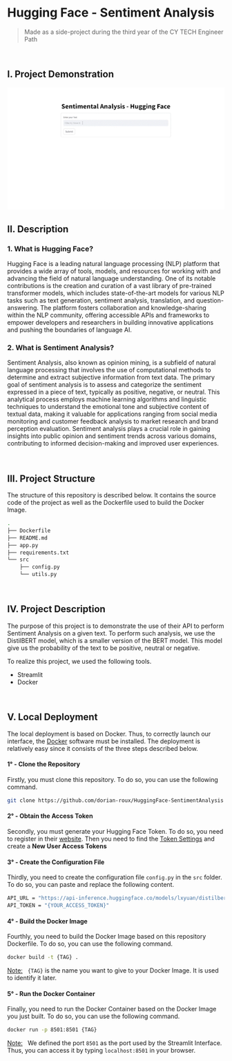 # Hugging Face - Sentiment Analysis
> Made as a side-project during the third year of the CY TECH Engineer Path 

<br>

## I. Project Demonstration
<img src="./src/static/gif/Demonstration.gif"/>

<br>

## II. Description

### 1. What is Hugging Face?
Hugging Face is a leading natural language processing (NLP) platform that provides a wide array of tools, models, and resources for working with and advancing the field of natural language understanding. One of its notable contributions is the creation and curation of a vast library of pre-trained transformer models, which includes state-of-the-art models for various NLP tasks such as text generation, sentiment analysis, translation, and question-answering. The platform fosters collaboration and knowledge-sharing within the NLP community, offering accessible APIs and frameworks to empower developers and researchers in building innovative applications and pushing the boundaries of language AI.

### 2. What is Sentiment Analysis?
Sentiment Analysis, also known as opinion mining, is a subfield of natural language processing that involves the use of computational methods to determine and extract subjective information from text data. The primary goal of sentiment analysis is to assess and categorize the sentiment expressed in a piece of text, typically as positive, negative, or neutral. This analytical process employs machine learning algorithms and linguistic techniques to understand the emotional tone and subjective content of textual data, making it valuable for applications ranging from social media monitoring and customer feedback analysis to market research and brand perception evaluation. Sentiment analysis plays a crucial role in gaining insights into public opinion and sentiment trends across various domains, contributing to informed decision-making and improved user experiences.

<br>


## III. Project Structure

The structure of this repository is described below. It contains the source code of the project as well as the Dockerfile used to build the Docker Image.

```bash
.
├── Dockerfile
├── README.md
├── app.py
├── requirements.txt
└── src
    ├── config.py
    └── utils.py
```

<br>

## IV. Project Description

The purpose of this project is to demonstrate the use of their API to perform Sentiment Analysis on a given text. To perform such analysis, we use the DistilBERT model, which is a smaller version of the BERT model. This model give us the probability of the text to be positive, neutral or negative.

To realize this project, we used the following tools.
- Streamlit
- Docker

<br>

## V. Local Deployment

The local deployment is based on Docker. Thus, to correctly launch our interface, the [Docker](https://www.docker.com/) software must be installed. The deployment is relatively easy since it consists of the three steps described below.

#### **1° - Clone the Repository**
Firstly, you must clone this repository. To do so, you can use the following command.
```bash
git clone https://github.com/dorian-roux/HuggingFace-SentimentAnalysis
```

#### **2° - Obtain the Access Token**
Secondly, you must generate your Hugging Face Token. To do so, you need to register in their [website](https://huggingface.co/). Then you need to find the [Token Settings](https://huggingface.co/settings/tokens) and create a **New User Access Tokens**

#### **3° - Create the Configuration File**
Thirdly, you need to create the configuration file `config.py` in the `src` folder. To do so, you can paste and replace the following content.
```bash
API_URL = "https://api-inference.huggingface.co/models/lxyuan/distilbert-base-multilingual-cased-sentiments-student"
API_TOKEN = "{YOUR_ACCESS_TOKEN}"
```

#### **4° - Build the Docker Image**
Fourthly, you need to build the Docker Image based on this repository Dockerfile. To do so, you can use the following command.
```bash
docker build -t {TAG} .
```
<u>Note:</u> &nbsp; `{TAG}` is the name you want to give to your Docker Image. It is used to identify it later.


#### **5° - Run the Docker Container**
Finally, you need to run the Docker Container based on the Docker Image you just built. To do so, you can use the following command.
```bash
docker run -p 8501:8501 {TAG}
```
<u>Note:</u> &nbsp; We defined the port `8501` as the port used by the Streamlit Interface. Thus, you can access it by typing `localhost:8501` in your browser.
